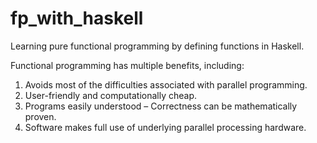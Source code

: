 # fp_with_haskell
Learning pure functional programming by defining functions in Haskell. 

Functional programming has multiple benefits, including: 
1) Avoids most of the difficulties associated with parallel programming.
2) User-friendly and computationally cheap.
3) Programs easily understood – Correctness can be mathematically proven.
4) Software makes full use of underlying parallel processing hardware.
